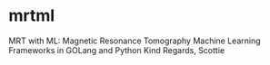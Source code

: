 # mrtml

MRT with ML:
  Magnetic Resonance Tomography Machine Learning Frameworks in GOLang and Python
Kind Regards,
Scottie
